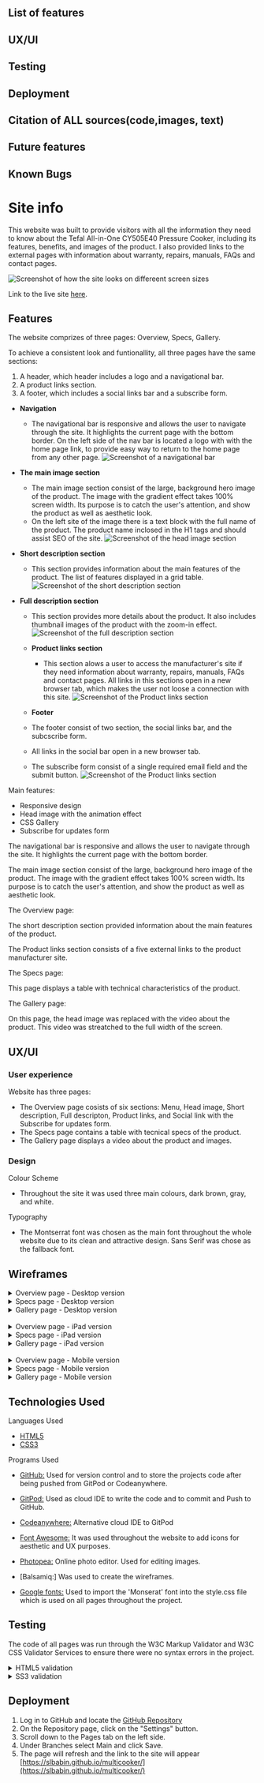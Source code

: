 ## List of features
## UX/UI
## Testing
## Deployment
## Citation of ALL sources(code,images, text)
## Future features
## Known Bugs


# Site info

This website was built to provide visitors with all the information they need to know about the Tefal All-in-One CY505E40 Pressure Cooker, including its features, benefits, and images of the product. I also provided links to the external pages with information about warranty, repairs, manuals, FAQs and contact pages.

![Screenshot of how the site looks on differeent screen sizes](docs/responsive-screens.jpg)

Link to the live site [here](https://slbabin.github.io/multicooker/). 

## Features

The website comprizes of three pages: Overview, Specs, Gallery.

To achieve a consistent look and funtionallity, all three pages have the same sections:
1. A header, which header includes a logo and a navigational bar.
2. A product links section.
3. A footer, which includes a social links bar and a subscribe form.

- __Navigation__

    - The navigational bar is responsive and allows the user to navigate through the site. It highlights the current page with the bottom border. On the left side of the nav bar is located a logo with with the home page link, to provide easy way to return to the home page from any other page.
![Screenshot of a navigational bar](docs/navbar.jpg)


- __The main image section__

    - The main image section consist of the large, background hero image of the product. The image with the gradient effect takes 100% screen width. Its purpose is to catch the user's attention, and show the product as well as aesthetic look.
    - On the left site of the image there is a text block with the full name of the product. The product name inclosed in the H1 tags and should assist SEO of the site.
 ![Screenshot of the head image section](docs/head-image.jpg)



- __Short description section__

     - This section provides information about the main features of the product. The list of features displayed in a grid table.
     ![Screenshot of the short description section](docs/short-description-section.jpg)
  

 - __Full description section__

     - This section provides more details about the product. It also includes thumbnail images of the product with the zoom-in effect.
     ![Screenshot of the full description section](docs/full-description-section.jpg) 

   - __Product links section__

     - This section alows a user to access the manufacturer's site if they need information about warranty, repairs, manuals, FAQs and contact pages. All links in this sections open in a new browser tab, which makes the user not loose a connection with this site.
     ![Screenshot of the Product links section](docs/product-links.jpg)    

    - __Footer__

     - The footer consist of two section, the social links bar, and the subcscribe form. 
     - All links in the social bar open in a new browser tab.
     - The subscribe form consist of a single required email field and the submit button.
     ![Screenshot of the Product links section](docs/footer.jpg)        

Main features:

- Responsive design
- Head image with the animation effect
- CSS Gallery 
- Subscribe for updates form




The navigational bar is responsive and allows the user to navigate through the site. It highlights the current page with the bottom border.

The main image section consist of the large, background hero image of the product. The image with the gradient effect takes 100% screen width. Its purpose is to catch the user's attention, and show the product as well as aesthetic look.

The Overview page:

The short description section provided information about the main features of the product.

The Product links section consists of a five external links to the product manufacturer site. 

The Specs page:

This page displays a table with technical characteristics of the product. 

The Gallery page:

On this page, the head image was replaced with the video about the product. This video was streatched to the full width of the screen. 











## UX/UI

### User experience
Website has three pages:
- The Overview page cosists of six sections: Menu, Head image, Short description, Full descripton, Product links, and Social link with the Subscribe for updates form.  
- The Specs page contains a table with tecnical specs of the product.
- The Gallery page displays a video about the product and images.

### Design
Colour Scheme
- Throughout the site it was used three main colours, dark brown, gray, and white.

Typography
- The Montserrat font was chosen as the main font throughout the whole website due to its clean and attractive design. Sans Serif  was chose as the fallback font.

## Wireframes
<details>
<summary>Overview page - Desktop version</summary>
<img src="docs/desktop-overview.png">
</details>

<details>
<summary>Specs page - Desktop version</summary>
<img src="docs/deskop-specs.png">
</details>

<details>
<summary>Gallery page - Desktop version</summary>
<img src="docs/deskop-gallery.png">
</details>
<br>
<details>
<summary>Overview page - iPad version</summary>
<img src="docs/ipad-overview.png">
</details>
<details>
<summary>Specs page - iPad version</summary>
<img src="docs/ipad-specs.png">
</details>
<details>
<summary>Gallery page - iPad version</summary>
<img src="docs/ipad-specs.png">
</details>
<br>
<details>
<summary>Overview page - Mobile version</summary>
<img src="docs/mobile-overview.png">
</details>
<details>
<summary>Specs page - Mobile version</summary>
<img src="docs/mobile-specs.png">
</details>
<details>
<summary>Gallery page - Mobile version</summary>
<img src="docs/mobile-gallery.png">
</details>

## Technologies Used
Languages Used
- [HTML5](https://en.wikipedia.org/wiki/HTML5)
- [CSS3](https://en.wikipedia.org/wiki/Cascading_Style_Sheets)

 Programs Used
 - [GitHub:](https://github.com/) Used for version control and to store the projects code after being pushed from GitPod or Codeanywhere.

  - [GitPod:](https://gitpod.io/) Used as cloud IDE to write the code and to commit and Push to GitHub.
  - [Codeanywhere:](https://codeanywhere.com/) Alternative cloud IDE to GitPod
  - [Font Awesome:](https://fontawesome.com/) It was used throughout the website to add icons for aesthetic and UX purposes.
  - [Photopea:](https://www.photopea.com/) Online photo editor. Used for editing images.
  - [Balsamiq:] Was used to create the wireframes.
  - [Google fonts:](https://fonts.google.com/) Used to import the 'Monserat' font into the style.css file which is used on all pages throughout the project.
  
  ## Testing

  The code of all pages was run through the W3C Markup Validator and W3C CSS Validator Services to ensure there were no syntax errors in the project.
<details>
<summary>HTML5 validation</summary>
<img src="docs/w3c-validation.png">
</details>
<details>
<summary>SS3 validation</summary>
<img src="docs/w3c-validation-1.png">
</details>

## Deployment
1. Log in to GitHub and locate the [GitHub Repository](https://github.com/)
2. On the Repository page, click on the "Settings" button.
3. Scroll down to the Pages tab on the left side.
4. Under Branches select Main and click Save.
5. The page will refresh and the link to the site will appear [https://slbabin.github.io/multicooker/](https://slbabin.github.io/multicooker/)

